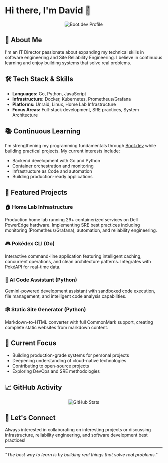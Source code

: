# Hi there, I'm David 👋

<p align="center">
  <img src="https://api.boot.dev/v1/users/public/f24d6d43-c922-4f88-b74e-da44c4e74c5a/thumbnail" alt="Boot.dev Profile" />
</p>

## 🚀 About Me

I'm an IT Director passionate about expanding my technical skills in software engineering and Site Reliability Engineering. I believe in continuous learning and enjoy building systems that solve real problems.

## 🛠️ Tech Stack & Skills

- **Languages:** Go, Python, JavaScript
- **Infrastructure:** Docker, Kubernetes, Prometheus/Grafana
- **Platforms:** Unraid, Linux, Home Lab Infrastructure
- **Focus Areas:** Full-stack development, SRE practices, System Architecture

## 📚 Continuous Learning

I'm strengthening my programming fundamentals through [Boot.dev](https://boot.dev) while building practical projects. My current interests include:
- Backend development with Go and Python
- Container orchestration and monitoring
- Infrastructure as Code and automation
- Building production-ready applications

## 🔨 Featured Projects

### 🏠 **Home Lab Infrastructure**
Production home lab running 29+ containerized services on Dell PowerEdge hardware. Implementing SRE best practices including monitoring (Prometheus/Grafana), automation, and reliability engineering.

### 🎮 **Pokédex CLI** (Go)
Interactive command-line application featuring intelligent caching, concurrent operations, and clean architecture patterns. Integrates with PokéAPI for real-time data.

### 🤖 **AI Code Assistant** (Python)
Gemini-powered development assistant with sandboxed code execution, file management, and intelligent code analysis capabilities.

### 🕸️ **Static Site Generator** (Python)
Markdown-to-HTML converter with full CommonMark support, creating complete static websites from markdown content.

## 🎯 Current Focus

- Building production-grade systems for personal projects
- Deepening understanding of cloud-native technologies
- Contributing to open-source projects
- Exploring DevOps and SRE methodologies

## 📈 GitHub Activity

<p align="center">
  <img src="https://github-readme-stats.vercel.app/api?username=dlashock&show_icons=true&theme=dark" alt="GitHub Stats" />
</p>

## 🤝 Let's Connect

Always interested in collaborating on interesting projects or discussing infrastructure, reliability engineering, and software development best practices!

---

*"The best way to learn is by building real things that solve real problems."*
